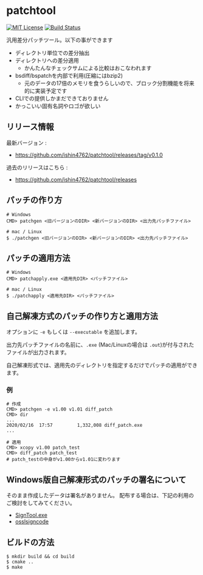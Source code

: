 # patchtool

[![MIT License](https://img.shields.io/badge/license-MIT-blue.svg)](LICENSE) [![Build Status](https://travis-ci.org/ishin4762/patchtool.svg?branch=master)](https://travis-ci.org/ishin4762/patchtool)

汎用差分パッチツール。以下の事ができます

* ディレクトリ単位での差分抽出
* ディレクトリへの差分適用
  * かんたんなチェックサムによる比較はおこなわれます
* bsdiff/bspatchを内部で利用(圧縮にはbzip2)
  * 元のデータの17倍のメモリを食うらしいので、ブロック分割機能を将来的に実装予定です
* CLIでの提供しかまだできておりません
* かっこいい固有名詞やロゴが欲しい

## リリース情報
最新バージョン :
* https://github.com/ishin4762/patchtool/releases/tag/v0.1.0

過去のリリースはこちら :
* https://github.com/ishin4762/patchtool/releases

## パッチの作り方
```
# Windows
CMD> patchgen <旧バージョンのDIR> <新バージョンのDIR> <出力先パッチファイル>

# mac / Linux
$ ./patchgen <旧バージョンのDIR> <新バージョンのDIR> <出力先パッチファイル>
```

## パッチの適用方法
```
# Windows
CMD> patchapply.exe <適用先DIR> <パッチファイル>

# mac / Linux
$ ./patchapply <適用先DIR> <パッチファイル>
```

## 自己解凍方式のパッチの作り方と適用方法
オプションに `-e` もしくは `--executable` を追加します。

出力先パッチファイルの名前に、`.exe` (Mac/Linuxの場合は `.out`)が付与されたファイルが出力されます。

自己解凍形式では、適用先のディレクトリを指定するだけでパッチの適用ができます。

### 例
```
# 作成
CMD> patchgen -e v1.00 v1.01 diff_patch 
CMD> dir
...
2020/02/16  17:57         1,332,008 diff_patch.exe
...

# 適用
CMD> xcopy v1.00 patch_test
CMD> diff_patch patch_test
# patch_testの中身がv1.00からv1.01に変わります
```

## Windows版自己解凍形式のパッチの署名について
そのまま作成したデータは署名がありません。
配布する場合は、下記の利用のご検討をしてみてください。

* [SignTool.exe](https://docs.microsoft.com/ja-jp/dotnet/framework/tools/signtool-exe)
* [osslsigncode](https://github.com/mtrojnar/osslsigncode)

## ビルドの方法
```
$ mkdir build && cd build
$ cmake ..
$ make
```

